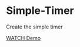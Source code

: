 # Simple-Timer
 
Create the simple timer

[WATCH Demo](https://stoyangalchev.github.io/Simple-Timer/)

